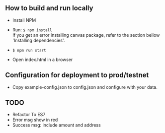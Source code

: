 ## How to build and run locally

- Install NPM
- Run: `$ npm install`   
    If you get an error installing canvas package, refer to the section bellow 'Installing dependencies'.
    
- `$ npm run start`
- Open index.html in a browser

## Configuration for deployment to prod/testnet
- Copy example-config.json to config.json and configure with your data.

## TODO
- Refactor To ES7
- Error msg show in red
- Success msg: include amount and address

